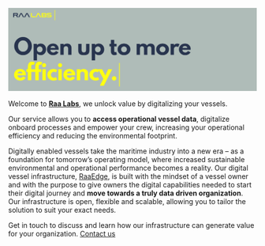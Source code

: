 
![image info](profile.png)

Welcome to **[Raa Labs](https://www.raalabs.com/)**, we unlock value by digitalizing your vessels.

Our service allows you to **access operational vessel data**, digitalize onboard processes and empower your crew, increasing your operational efficiency and reducing the environmental footprint.

Digitally enabled vessels take the maritime industry into a new era – as a foundation for tomorrow’s operating model, where increased sustainable environmental and operational performance becomes a reality. Our digital vessel infrastructure, [RaaEdge](https://www.raalabs.com/raaedge-what-is-it), is built with the mindset of a vessel owner and with the purpose to give owners the digital capabilities needed to start their digital journey and **move towards a truly data driven organization**. Our infrastructure is open, flexible and scalable, allowing you to tailor the solution to suit your exact needs.  

Get in touch to discuss and learn how our infrastructure can generate value for your organization. [Contact us](https://www.raalabs.com/contact)
